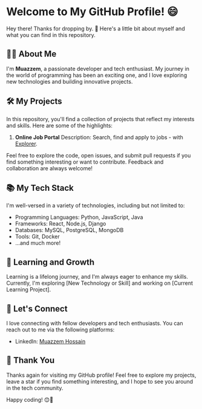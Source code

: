 # Welcome to My GitHub Profile! 😄

Hey there! Thanks for dropping by. 👋 Here's a little bit about myself and what you can find in this repository.

## 🙋‍♂️ About Me

I'm **Muazzem**, a passionate developer and tech enthusiast. My journey in the world of programming has been an exciting one, and I love exploring new technologies and building innovative projects.

## 🛠️ My Projects

In this repository, you'll find a collection of projects that reflect my interests and skills. Here are some of the highlights:

1. **Online Job Portal**
   Description: Search, find and apply to jobs - with [Explorer](https://explorer.fractalslab.com).

Feel free to explore the code, open issues, and submit pull requests if you find something interesting or want to contribute. Feedback and collaboration are always welcome!

## 📚 My Tech Stack

I'm well-versed in a variety of technologies, including but not limited to:

- Programming Languages: Python, JavaScript, Java
- Frameworks: React, Node.js, Django
- Databases: MySQL, PostgreSQL, MongoDB
- Tools: Git, Docker
- ...and much more!

## 🌱 Learning and Growth

Learning is a lifelong journey, and I'm always eager to enhance my skills. Currently, I'm exploring [New Technology or Skill] and working on [Current Learning Project].

## 🤝 Let's Connect

I love connecting with fellow developers and tech enthusiasts. You can reach out to me via the following platforms:

- LinkedIn: [Muazzem Hossain](https://www.linkedin.com/in/muazzem-hossain/)

## 🎉 Thank You

Thanks again for visiting my GitHub profile! Feel free to explore my projects, leave a star if you find something interesting, and I hope to see you around in the tech community.

Happy coding! 😊🚀